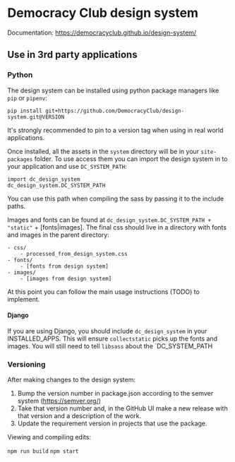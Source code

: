 # Democracy Club design system

Documentation: https://democracyclub.github.io/design-system/

## Use in 3rd party applications

### Python

The design system can be installed using python package managers like `pip` or `pipenv`:

`pip install git+https://github.com/DemocracyClub/design-system.git@VERSION`

It's strongly recommended to pin to a version tag when using in real world applications.

Once installed, all the assets in the `system` directory will be in your `site-packages` folder. To use access them you can import the design system in to your application and use `DC_SYSTEM_PATH`:

```
import dc_design_system
dc_design_system.DC_SYSTEM_PATH
```

You can use this path when compiling the sass by passing it to the include paths.

Images and fonts can be found at `dc_design_system.DC_SYSTEM_PATH + "static"` + [fonts|images]. The final css should live in a directory with fonts and images in the parent directory:

```
- css/
    - processed_from_design_system.css
- fonts/
    - [fonts from design system]
- images/
    - [images from design system] 
```

At this point you can follow the main usage instructions (TODO) to implement.

#### Django

If you are using Django, you should include `dc_design_system` in your INSTALLED_APPS. This will ensure `collectstatic` picks up the fonts and images. You will still need to tell `libsass` about the `DC_SYSTEM_PATH

### Versioning

After making changes to the design system: 
1. Bump the version number in package.json according to the semver system (https://semver.org/)
2. Take that version number and, in the GitHub UI make a new release with that version and a description of the work.
3. Update the requirement version in projects that use the package.

Viewing and compiling edits: 

`npm run build`
`npm start`